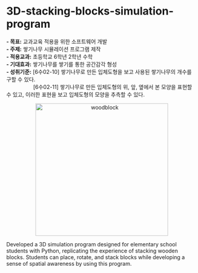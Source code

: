 # 3D-stacking-blocks-simulation-program   
**- 목표:** 교과교육 적용을 위한 소프트웨어 개발   
**- 주제:** 쌓기나무 시뮬레이션 프로그램 제작       
**- 적용교과:** 초등학교 6학년 2학년 수학  
**- 기대효과:** 쌓기나무를 쌓기를 통한 공간감각 형성   
**- 성취기준:** [6수02-10] 쌓기나무로 만든 입체도형을 보고 사용된 쌓기나무의 개수를 구할 수 있다.   
&nbsp;&nbsp;&nbsp;&nbsp;&nbsp;&nbsp;&nbsp;&nbsp;&nbsp;&nbsp;&nbsp;&nbsp;&nbsp;&nbsp;&nbsp;&nbsp;&nbsp;&nbsp;[6수02-11] 쌓기나무로 만든 입체도형의 위, 앞, 옆에서 본 모양을 표현할 수 있고, 이러한 표현을 보고 입체도형의 모양을 추측할 수 있다.    

<div style="text-align: center;">
  <img src="https://github.com/user-attachments/assets/0475061f-6847-4b49-9fd0-424b7b7d277f" alt="woodblock" width="350">
</div>   

Developed a 3D simulation program designed for elementary school students with Python, replicating the experience of stacking wooden blocks. Students can place, rotate, and stack blocks while developing a sense of spatial awareness by using this program.
